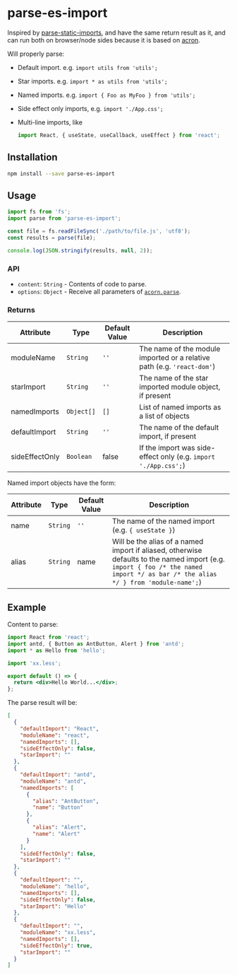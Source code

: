 # parse-es-import

Inspired by [parse-static-imports](https://www.npmjs.com/package/parse-static-imports),
and have the same return result as it, and can run both on browser/node sides because it is based on [acron](https://www.npmjs.com/package/acorn).

Will properly parse:

- Default import. e.g. `import utils from 'utils';`
- Star imports. e.g. `import * as utils from 'utils';`
- Named imports. e.g. `import { Foo as MyFoo } from 'utils';`
- Side effect only imports, e.g. `import './App.css';`
- Multi-line imports, like

  ```jsx
  import React, { useState, useCallback, useEffect } from 'react';
  ```

## Installation

```sh
npm install --save parse-es-import
```

## Usage

```js
import fs from 'fs';
import parse from 'parse-es-import';

const file = fs.readFileSync('./path/to/file.js', 'utf8');
const results = parse(file);

console.log(JSON.stringify(results, null, 2));
```

### API

* `content`: `String` - Contents of code to parse.
* `options`: `Object` - Receive all parameters of [`acorn.parse`](https://github.com/acornjs/acorn/tree/master/acorn#interface).

### Returns

| Attribute      | Type       | Default Value | Description                                                             |
| -------------- | ---------- | ------------- | ----------------------------------------------------------------------- |
| moduleName     | `String`   | `''`          | The name of the module imported or a relative path (e.g. `'react-dom'`) |
| starImport     | `String`   | `''`          | The name of the star imported module object, if present                 |
| namedImports   | `Object[]` | `[]`          | List of named imports as a list of objects                              |
| defaultImport  | `String`   | `''`          | The name of the default import, if present                              |
| sideEffectOnly | `Boolean`  | false         | If the import was side-effect only (e.g. `import './App.css';`)         |

Named import objects have the form:

| Attribute | Type     | Default Value | Description                                                                                                                                                                      |
| --------- | -------- | ------------- | -------------------------------------------------------------------------------------------------------------------------------------------------------------------------------- |
| name      | `String` | `''`          | The name of the named import (e.g. `{ useState }`)                                                                                                                               |
| alias     | `String` | name          | Will be the alias of a named import if aliased, otherwise defaults to the named import (e.g. `import { foo /* the named import */ as bar /* the alias */ } from 'module-name';`) |

## Example

Content to parse:

```jsx
import React from 'react';
import antd, { Button as AntButton, Alert } from 'antd';
import * as Hello from 'hello';

import 'xx.less';

export default () => {
  return <div>Hello World...</div>;
};
```

The parse result will be:

```json
[
  {
    "defaultImport": "React",
    "moduleName": "react",
    "namedImports": [],
    "sideEffectOnly": false,
    "starImport": ""
  },
  {
    "defaultImport": "antd",
    "moduleName": "antd",
    "namedImports": [
      {
        "alias": "AntButton",
        "name": "Button"
      },
      {
        "alias": "Alert",
        "name": "Alert"
      }
    ],
    "sideEffectOnly": false,
    "starImport": ""
  },
  {
    "defaultImport": "",
    "moduleName": "hello",
    "namedImports": [],
    "sideEffectOnly": false,
    "starImport": "Hello"
  },
  {
    "defaultImport": "",
    "moduleName": "xx.less",
    "namedImports": [],
    "sideEffectOnly": true,
    "starImport": ""
  }
]
```
